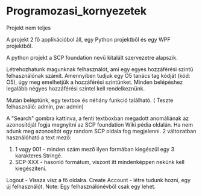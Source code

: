 # Programozasi_kornyezetek
Projekt nem teljes

A projekt 2 fő applikációbol áll, egy Python projektből és egy WPF projektből.

A python projekt a SCP foundation nevű kitalált szervezetre alapszik. 

Létrehozhatunk magunknak felhasználót, ami egy egyes hozzáférési szintű felhasználónak számít. 
Amennyiben tudjuk egy O5 tanács tag kódját (kód: O5), úgy meg emelhetjük a hozzáférési szintünket.
Minden belépéshez legalább négyes hozzáférési szintel kell rendelkeznünk.

Mután beléptünk, egy textbox és néhány funkció található. ( Teszte felhasználó: admin, pw: admin)

A "Search" gombra kattinva, a fenti textboxban megadott anomáliának az azonosítóját fogja megnyitni az SCP foundation Wiki pédia oldalán.
Ha nem adunk meg azonosítót egy random SCP oldala fog megjelenni.
2 változatban használóható a text mező:
1. 1 vagy 001 - minden szám mező ilyen formában kiegészül egy 3 karakteres Stringé.
2. SCP-XXX - hasonló formátum, viszont itt mindenképpen nekünk kell kiegészíteni.

Logout - Vissza visz a fő oldalra.
Create Account - létre tudunk hozni, egy új felhasználót. Note: Egy felhasználónévből csak egy lehet.



